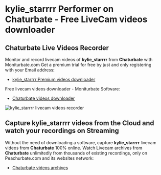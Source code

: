 # kylie_starrrr Performer on Chaturbate - Free LiveCam videos downloader

## Chaturbate Live Videos Recorder

Monitor and record livecam videos of **kylie_starrrr** from **Chaturbate** with Moniturbate.com
Get a premium trial for free by just and only registering with your Email address:
* [kylie_starrrr Premium videos downloader](https://moniturbate.com/request-demo-licence-key.html)

Free livecam videos downloader - Moniturbate Software:
* [Chaturbate videos downloader](https://moniturbate.com/moniturbate-download-software.html)

![kylie_starrrr livecam videos recorder](https://peachurnet.com/templates/moniturbate-software.png)


## Capture kylie_starrrr videos from the Cloud and watch your recordings on Streaming

Without the need of downloading a software, capture **kylie_starrrr** livecam videos from **Chaturbate** 100% online.
Watch Livecam archives from **Chaturbate** unlimitedly from thousands of existing recordings, only on Peachurbate.com and its websites network:
* [Chaturbate videos archives](https://peachurnet.com/)